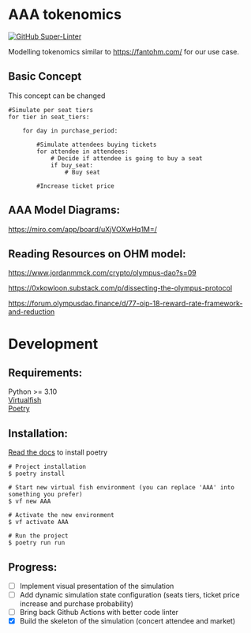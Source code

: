 # AAA tokenomics

[![GitHub Super-Linter](https://github.com/longtailfinancial/aaa-tokenomics/workflows/Lint%20Code%20Base/badge.svg)](https://github.com/marketplace/actions/super-linter)

Modelling tokenomics similar to https://fantohm.com/ for our use case.

## Basic Concept
This concept can be changed
```
#Simulate per seat tiers
for tier in seat_tiers:

    for day in purchase_period:
    
        #Simulate attendees buying tickets
        for attendee in attendees:
            # Decide if attendee is going to buy a seat
            if buy_seat:
                # Buy seat
        
        #Increase ticket price
```

## AAA Model Diagrams:

https://miro.com/app/board/uXjVOXwHq1M=/

## Reading Resources on OHM model:

https://www.jordanmmck.com/crypto/olympus-dao?s=09

https://0xkowloon.substack.com/p/dissecting-the-olympus-protocol

https://forum.olympusdao.finance/d/77-oip-18-reward-rate-framework-and-reduction


# Development

## Requirements:
Python >= 3.10  
[Virtualfish](https://virtualfish.readthedocs.io/en/latest/install.html)  
[Poetry](https://python-poetry.org/)  

## Installation: 
[Read the docs](https://python-poetry.org/docs/) to install poetry
```
# Project installation
$ poetry install

# Start new virtual fish environment (you can replace 'AAA' into something you prefer)
$ vf new AAA

# Activate the new environment
$ vf activate AAA

# Run the project
$ poetry run run
```

## Progress:
- [ ] Implement visual presentation of the simulation
- [ ] Add dynamic simulation state configuration (seats tiers, ticket price increase and purchase probability)
- [ ] Bring back Github Actions with better code linter
- [x] Build the skeleton of the simulation (concert attendee and market)
